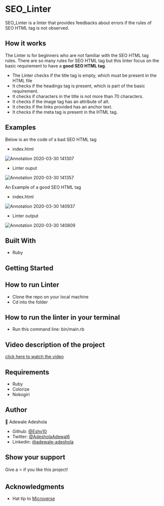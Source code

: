 # SEO_Linter
 SEO_Linter is a linter that provides feedbacks about errors if the rules of SEO HTML tag is not observed.

 ## How it works
 The Linter is for beginners who are not familiar with the SEO HTML tag rules. There are so many rules for SEO HTML tag but this linter focus on the basic requirement to have a **good SEO HTML tag**.

 - The Linter checks if the title tag is empty, which must be present in the HTML file
 - It checks if the headings tag is present, which is part of the basic requirement.
 - It checks if characters in the title is not more than 70 characters.
 - It checks if the image tag has an attribute of alt.
 - It checks if the links provided has an anchor text.
 - It checks if the meta tag is present in the HTML tag.

 ## Examples
 Below is an the code of a bad SEO HTML tag
 - index.html

 ![Annotation 2020-03-30 141307](https://user-images.githubusercontent.com/52670459/77917681-c5f23d00-7292-11ea-8c25-b1b73a396815.png)

- Linter ouput

![Annotation 2020-03-30 141357](https://user-images.githubusercontent.com/52670459/77917814-eae6b000-7292-11ea-9fdc-5bc4b09a0b13.png)

An Example of a good SEO HTML tag
- index.html

![Annotation 2020-03-30 140937](https://user-images.githubusercontent.com/52670459/77918022-37ca8680-7293-11ea-9c49-4a272591a2b3.png)

- Linter output

![Annotation 2020-03-30 140809](https://user-images.githubusercontent.com/52670459/77918136-5f215380-7293-11ea-8654-8622f0bb2973.png)

## Built With

- Ruby

## Getting Started

## How to run Linter

- Clone the repo on your local machine
- Cd into the folder

## How to run the linter in your terminal

- Run this command line: bin/main.rb

## Video description of the project
<a href="https://www.loom.com/share/0685c39ea5d04f8297c5328e757785f6">click here to watch the video</a>

## Requirements
- Ruby
- Colorize
- Nokogiri

## Author

👤 Adewale Adeshola

- Github: [@Eshy10](https://github.com/Eshy10)
- Twitter: [@AdesholaAdewal6](https://twitter.com/AdesholaAdewal6?s=09)
- Linkedin: [@adewale-adeshola](https://www.linkedin.com/in/adewale-adeshola/)

## Show your support

Give a ⭐️ if you like this project!

## Acknowledgments

- Hat tip to <a href="https://microverse.org/">Microverse</a>
